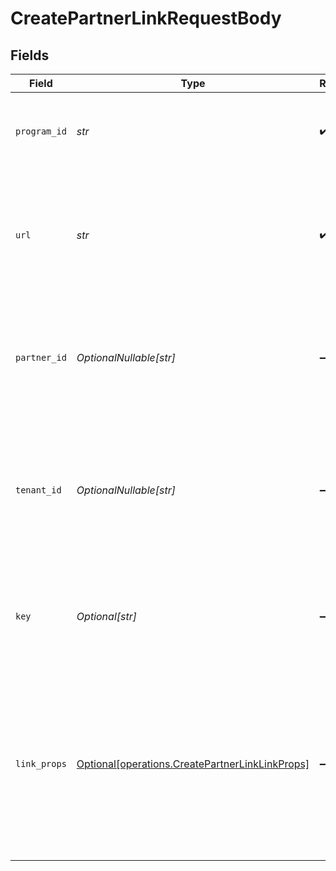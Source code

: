 # CreatePartnerLinkRequestBody


## Fields

| Field                                                                                                                                       | Type                                                                                                                                        | Required                                                                                                                                    | Description                                                                                                                                 |
| ------------------------------------------------------------------------------------------------------------------------------------------- | ------------------------------------------------------------------------------------------------------------------------------------------- | ------------------------------------------------------------------------------------------------------------------------------------------- | ------------------------------------------------------------------------------------------------------------------------------------------- |
| `program_id`                                                                                                                                | *str*                                                                                                                                       | :heavy_check_mark:                                                                                                                          | The ID of the program that the partner is enrolled in.                                                                                      |
| `url`                                                                                                                                       | *str*                                                                                                                                       | :heavy_check_mark:                                                                                                                          | The URL to shorten. Will throw an error if the domain doesn't match the program's default URL domain.                                       |
| `partner_id`                                                                                                                                | *OptionalNullable[str]*                                                                                                                     | :heavy_minus_sign:                                                                                                                          | The ID of the partner to create a link for. Will take precedence over `tenantId` if provided.                                               |
| `tenant_id`                                                                                                                                 | *OptionalNullable[str]*                                                                                                                     | :heavy_minus_sign:                                                                                                                          | The ID of the partner in your system. If both `partnerId` and `tenantId` are not provided, an error will be thrown.                         |
| `key`                                                                                                                                       | *Optional[str]*                                                                                                                             | :heavy_minus_sign:                                                                                                                          | The short link slug. If not provided, a random 7-character slug will be generated.                                                          |
| `link_props`                                                                                                                                | [Optional[operations.CreatePartnerLinkLinkProps]](../../models/operations/createpartnerlinklinkprops.md)                                    | :heavy_minus_sign:                                                                                                                          | Additional properties that you can pass to the partner's short link. Will be used to override the default link properties for this partner. |